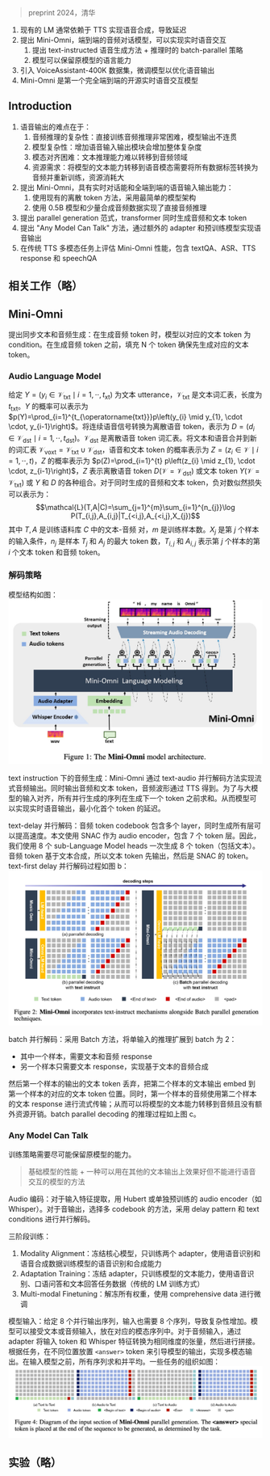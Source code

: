 > preprint 2024，清华

1. 现有的 LM 通常依赖于 TTS 实现语音合成，导致延迟
2. 提出 Mini-Omni，端到端的音频对话模型，可以实现实时语音交互
    1. 提出 text-instructed 语音生成方法 + 推理时的 batch-parallel 策略
    2. 模型可以保留原模型的语言能力
3. 引入 VoiceAssistant-400K 数据集，微调模型以优化语音输出
4. Mini-Omni 是第一个完全端到端的开源实时语音交互模型

## Introduction
1. 语音输出的难点在于：
    1. 音频推理的复杂性：直接训练音频推理非常困难，模型输出不连贯
    2. 模型复杂性：增加语音输入输出模块会增加整体复杂度
    3. 模态对齐困难：文本推理能力难以转移到音频领域
    4. 资源需求：将模型的文本能力转移到语音模态需要将所有数据标签转换为音频并重新训练，资源消耗大
2. 提出 Mini-Omni，具有实时对话能和全端到端的语音输入输出能力：
    1. 使用现有的离散 token 方法，采用最简单的模型架构
    2. 使用 0.5B 模型和少量合成音频数据实现了直接音频推理
3. 提出 parallel generation 范式，transformer 同时生成音频和文本 token
4. 提出 "Any Model Can Talk" 方法，通过额外的 adapter 和预训练模型实现语音输出
5. 在传统 TTS 多模态任务上评估 Mini-Omni 性能，包含 textQA、ASR、TTS response 和 speechQA

## 相关工作（略）

## Mini-Omni

提出同步文本和音频生成：在生成音频 token 时，模型以对应的文本 token 为 condition。在生成音频 token 之前，填充 N 个 token 确保先生成对应的文本 token。

### Audio Language Model

给定 $Y=\left(y_{i}\in{\mathcal{V}}_{\operatorname{txt}}\mid i=1,\cdot\cdot,t_{\operatorname{xt}}\right)$ 为文本 utterance，$\mathcal{V}_{\operatorname{txt}}$ 是文本词汇表，长度为 $t_{\operatorname{txt}}$。$Y$ 的概率可以表示为 $p(Y)=\prod_{i=1}^{t_{\operatorname{txt}}}p\left(y_{i} \mid y_{1}, \cdot \cdot, y_{i-1}\right)$。将连续语音信号转换为离散语音 token，表示为 $D=\left(d_{i} \in \mathcal{V}_{\operatorname{dst}} \mid i=1, \cdot \cdot, t_{\operatorname{dst}}\right)$。$\mathcal{V}_{\operatorname{dst}}$ 是离散语音 token 词汇表。将文本和语音合并到新的词汇表 $\mathcal{V}_{\operatorname{voxt}}=\mathcal{V}_{\operatorname{txt}} \cup \mathcal{V}_{\operatorname{dst}}$，语音和文本 token 的概率表示为 $Z=\left(z_{i} \in \mathcal{V} \mid i=1, \cdot \cdot, t\right)$，$Z$ 的概率表示为 $p(Z)=\prod_{i=1}^{t} p\left(z_{i} \mid z_{1}, \cdot \cdot, z_{i-1}\right)$，$Z$ 表示离散语音 token $D(\mathcal{V}=\mathcal{V}_{\operatorname{dst}})$ 或文本 token $Y(\mathcal{V}=\mathcal{V}_{\operatorname{txt}})$ 或 $Y$ 和 $D$ 的各种组合。对于同时生成的音频和文本 token，负对数似然损失可以表示为：
$$\mathcal{L}(T,A|C)=\sum_{j=1}^{m}\sum_{i=1}^{n_{j}}\log P(T_{i,j},A_{i,j}|T_{<i,j},A_{<i,j},X_{j})$$
其中 $T,A$ 是训练语料库 $C$ 中的文本-音频 对，$m$ 是训练样本数。$X_{j}$ 是第 $j$ 个样本的输入条件，$n_{j}$ 是样本 $T_{j}$ 和 $A_{j}$ 的最大 token 数，$T_{i,j}$ 和 $A_{i,j}$ 表示第 $j$ 个样本的第 $i$ 个文本 token 和音频 token。

### 解码策略

模型结构如图：
![](image/Pasted%20image%2020241112153833.png)

text instruction 下的音频生成：Mini-Omni 通过 text-audio 并行解码方法实现流式音频输出。同时输出音频和文本 token，音频波形通过 TTS 得到。为了与大模型的输入对齐，所有并行生成的序列在生成下一个 token 之前求和。从而模型可以实现实时语音输出，最小化首个 token 的延迟。

text-delay 并行解码：音频 token codebook 包含多个 layer，同时生成所有层可以提高速度。本文使用 SNAC 作为 audio encoder，包含 7 个 token 层。因此，我们使用 8 个 sub-Language Model heads 一次生成 8 个 token（包括文本）。音频 token 基于文本合成，所以文本 token 先输出，然后是 SNAC 的 token。text-first delay 并行解码过程如图 b：
![](image/Pasted%20image%2020241112154343.png)

batch 并行解码：采用 Batch 方法，将单输入的推理扩展到 batch 为 2：
+ 其中一个样本，需要文本和音频 response
+ 另一个样本只需要文本 response，实现基于文本的音频合成

然后第一个样本的输出的文本 token 丢弃，把第二个样本的文本输出 embed 到第一个样本的对应的文本 token 位置。同时，第一个样本的音频使用第二个样本的文本 response 进行流式传输；从而可以将模型的文本能力转移到音频且没有额外资源开销。batch parallel decoding 的推理过程如上图 c。

### Any Model Can Talk

训练策略需要尽可能保留原模型的能力。
> 基础模型的性能 + 一种可以用在其他的文本输出上效果好但不能进行语音交互的模型的方法

Audio 编码：对于输入特征提取，用 Hubert 或单独预训练的 audio encoder（如 Whisper）。对于音输出，选择多 codebook 的方法，采用 delay pattern 和 text conditions 进行并行解码。

三阶段训练：
1. Modality Alignment：冻结核心模型，只训练两个 adapter，使用语音识别和语音合成数据训练模型的语音识别和合成能力
2. Adaptation Training：冻结 adapter，只训练模型的文本能力，使用语音识别、口语问答和文本回答任务数据（传统的 LM 训练方式）
3. Multi-modal Finetuning：解冻所有权重，使用 comprehensive data 进行微调

模型输入：给定 8 个并行输出序列，输入也需要 8 个序列，导致复杂性增加。模型可以接受文本或音频输入，放在对应的模态序列中。对于音频输入，通过 adapter 将输入 token 和 Whisper 特征转换为相同维度的张量，然后进行拼接。根据任务，在不同位置放置 `<answer>` token 来引导模型的输出，实现多模态输出。在输入模型之前，所有序列求和并平均。一些任务的组织如图：
![](image/Pasted%20image%2020241112163549.png)

## 实验（略）
